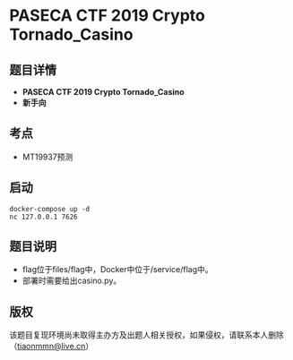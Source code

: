 # PASECA CTF 2019 Crypto Tornado_Casino
## 题目详情

- **PASECA CTF 2019 Crypto Tornado_Casino**
- **新手向**

## 考点

- MT19937预测

## 启动

    docker-compose up -d
    nc 127.0.0.1 7626

## 题目说明
- flag位于files/flag中，Docker中位于/service/flag中。
- 部署时需要给出casino.py。

## 版权

该题目复现环境尚未取得主办方及出题人相关授权，如果侵权，请联系本人删除（tiaonmmn@live.cn）
